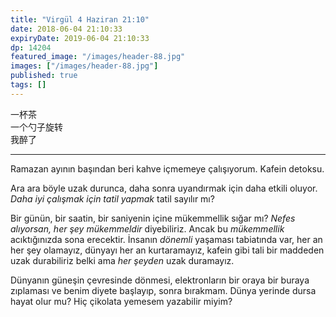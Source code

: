 ```yaml
---
title: "Virgül 4 Haziran 21:10"
date: 2018-06-04 21:10:33
expiryDate: 2019-06-04 21:10:33
dp: 14204
featured_image: "/images/header-88.jpg"
images: ["/images/header-88.jpg"]
published: true
tags: []
---
```





一杯茶  
一个勺子旋转  
我醉了  

----------

Ramazan ayının başından beri kahve içmemeye çalışıyorum. Kafein detoksu. 

Ara ara böyle uzak durunca, daha sonra uyandırmak için daha etkili oluyor. *Daha iyi çalışmak için tatil yapmak* tatil sayılır mı?

Bir günün, bir saatin, bir saniyenin içine mükemmellik sığar mı? *Nefes alıyorsan, her şey mükemmeldir* diyebiliriz. Ancak bu *mükemmellik* acıktığınızda sona erecektir. İnsanın *dönemli* yaşaması tabiatında var, her an her şey olamayız, dünyayı her an kurtaramayız, kafein gibi tali bir maddeden uzak durabiliriz belki ama *her şeyden* uzak duramayız. 

Dünyanın güneşin çevresinde dönmesi, elektronların bir oraya bir buraya zıplaması ve benim diyete başlayıp, sonra bırakmam. Dünya yerinde dursa hayat olur mu? Hiç çikolata yemesem yazabilir miyim?


